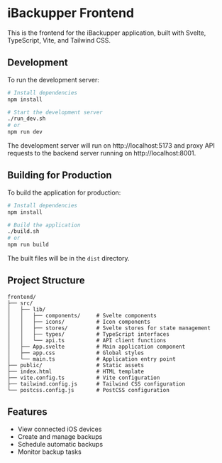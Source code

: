 # iBackupper Frontend

This is the frontend for the iBackupper application, built with Svelte, TypeScript, Vite, and Tailwind CSS.

## Development

To run the development server:

```bash
# Install dependencies
npm install

# Start the development server
./run_dev.sh
# or
npm run dev
```

The development server will run on http://localhost:5173 and proxy API requests to the backend server running on http://localhost:8001.

## Building for Production

To build the application for production:

```bash
# Install dependencies
npm install

# Build the application
./build.sh
# or
npm run build
```

The built files will be in the `dist` directory.

## Project Structure

```
frontend/
├── src/
│   ├── lib/
│   │   ├── components/     # Svelte components
│   │   ├── icons/          # Icon components
│   │   ├── stores/         # Svelte stores for state management
│   │   ├── types/          # TypeScript interfaces
│   │   └── api.ts          # API client functions
│   ├── App.svelte          # Main application component
│   ├── app.css             # Global styles
│   └── main.ts             # Application entry point
├── public/                 # Static assets
├── index.html              # HTML template
├── vite.config.ts          # Vite configuration
├── tailwind.config.js      # Tailwind CSS configuration
└── postcss.config.js       # PostCSS configuration
```

## Features

- View connected iOS devices
- Create and manage backups
- Schedule automatic backups
- Monitor backup tasks
